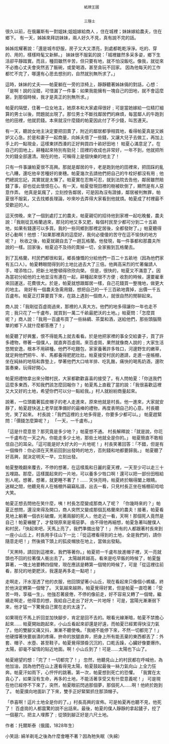 
    	
									   
									   紙牌王國
									   
									   
									   三隱士
									   
									








很久以前，在俄羅斯有一對姐妹;姐姐嫁給商人 ，住在城裡；妹妹嫁給農夫，住在鄉下。 有一天，姊姊來拜訪妹妹，兩人好久不見，真有說不完的話。 



  姊姊炫耀著說：「還是城市舒服，房子又大又漂亮，到處都乾乾淨淨。吃的、穿的、用的，樣樣時髦又新鮮。」 妹妹很不服氣的說：「城裡雖然多采多姿，鄉下生活卻平靜踏實。而且，種田雖然辛苦，但只要有地，就不怕沒飯吃。像我，就從來不必擔心丈夫會突然丟了飯碗，或愛喝酒，甚至貪玩不回家。 因為他每天的工作都忙不完了，哪還有心思去想別的，自然就別無所求了。」 



 這時，妹妹的丈夫——帕夏躺在一旁的涼椅上，靜靜聽著姊妹倆的對話，心想：「是啊！說的沒錯，可惜漏了一件事：如果我能擁有一塊自己的田地，就不會這麼窮，到那個時候，我才是真正的別無所求。」







帕夏的隔壁，住著一位女地主，她原本和大家處得很好﹔可是當她嫁給一位精打細算的男士以後，問題就出現了。那位男士不斷找鄰居們的麻煩，每當鄰人的牛跑到他的田裡，他就罰錢。本來就沒什麼錢的帕夏因此付了不少錢，叫苦連天。



有一天，聽說女地主決定要把田賣了，附近的鄰居都爭相買地，看得帕夏真是又嫉妒又心急。於是和妻子一起商量，向姊夫借了一些錢，又讓大兒子去做工，再加上手上的一點現金，這樣東拼西湊的正好夠買四十畝好田地！
帕夏心滿意足了。在自己的田地上，耕種起來特別有勁兒：田裡的收成也非常好，一年不到，他就把所欠的錢全部還清。現在的他，可稱得上是個快樂的地主了！



只有一件事讓帕夏很不高興。那就是鄰居的牛，老是跑到他的田裡來，把田踩的亂七八糟，還吃他辛苦種好的麥穗。帕夏幾次去請他們把自己的牛栓好都沒有用﹔他們總說忘記，其實就是太懶了。帕夏實在忍無可忍，就到法院去告他，鄰居雖然賠錢了事，卻也從此懷恨在心。有一天，帕夏發現田裡的樹被砍倒了，顯然是有人惡意作弄。
他真是氣瘋了，立刻控告鄰居，可是因為沒有證據，鄰居被判無罪，帕夏很不服氣，又去找鄉長理論，吵來吵去弄得大家看到他就煩。帕夏成了村裡最不受歡迎的人。



這天傍晚，來了一個到處打工的農夫，帕夏親切的招待他到家裡一起吃晚餐，農夫說：「我剛從瓦格蘭過來，那兒的地又多又肥，每個村民至少都可分到二十五畝地，如果有錢還可以多買。我的一些同鄉到那裡定居後，全都發財了。」帕夏聽得好心動啊！他想：「如果那裡真的這麼好，我何必傻傻的苦守在這不愉快的地方呢？」
秋收之後，帕夏就親自去了一趟瓦格蘭。他發現，每一件事都和那農夫所說的一樣。回家後，帕夏迫不及待的賣掉一切，全家搬到瓦格蘭去。



到了瓦格蘭，村民們都很和氣，鄉長慷慨的分給他們一百二十五畝地（因為他們家有五口人）。帕夏轉眼間得到的土地比過去大了三倍。他興高采烈的忙著僱請人手，增添牲口，把新土地整頓得欣欣向榮。
但是，很快的，帕夏又不滿意了。因為當初分給他的土地並沒有連在一起，耕種起來很不方便﹔收割的時候，還要雇車來回運送，花費很大。於是，帕夏就想跟鄰居一樣，自己花錢買一整塊地，做更大的地主。
剛好有一個農夫急需用錢，想把自己的一千三百畝地賣掉，出價一千五百盧布。帕夏正打算要買下來，在路上遇到一個商人，就很自然的閒聊起來。



商人說：「我剛從百虛崗過來，那裡的人真大方。他們的地多得讓你一年也走不完﹔我只花了一千盧布，就買到一萬二千畝最肥沃的土地。」帕夏問：「怎麼買呢？」商人說：「我用一百盧布買了一些絲綢、茶葉和酒，送給他們，那些頭腦簡單的鄉下人就什麼都答應了！」



帕夏聽了好興奮，恨不得能馬上就去看看。於是他把家裡的事全交給妻子，買了許多禮物，帶著一個僕人，就直奔百虛崗。來百虛崗，果然就像商人說的﹔大家生活悠閒安逸，根本不用耕種。他們不吃麵包，家家養著許多牲口，河邊野生的嫩草，就足夠他們把牛、羊、馬都養得肥肥壯壯。帕夏接受村民的邀請，走進一座帳棚，坐在純絲的地毯和靠墊上，學著他們大口啃羊排、吃乳酪，痛快的喝馬奶酒，還吹笛奏樂，玩得好開心。



帕夏把禮物拿出來分贈村民，大家都歡歡喜喜的接受了。有人問帕夏：「你送我們這麼多東西，不知我們該怎麼回報你？」帕夏馬上直截了當的說：「我很喜歡這裡又大又好的土地，希望你們可以分一點給我。」村人就紛紛商量起來。



說著，一位頭戴著狐皮帽子的老人走進來，原來他就是村長。他一進來，大家就安靜了，帕夏趕快送上老早就準備好的最棒的禮物，再度表明自己的心意。村長聽完，笑了起來。
村長說：「我們這裡的土地多得是，你要多少都可以。」
帕夏趕緊問：「價錢怎麼算呢？」
「一天，一千盧布。」



「這是什麼意思？那究竟是多少地？」帕夏想不通。
村長解釋說：「就是說，你花一千盧布在一天之內，你能走多少土地，那些土地就全是你的。」
帕夏簡直不敢相信自己的耳朵。「這可能是好大好大的一片地呢！」村長笑著回答：「不錯，但是有一個條件：你必須在天黑前回到出發時的地方，否則錢和地都要歸我。」
帕夏聽了好高興，就決定明天一早，立刻出發。



帕夏整晚翻來覆去，不停的想著，在這樣風和日麗的夏天裡，一天至少可以走三十五哩路。那麼，這樣圍起來的一片地，可以養多少牲口啊！還可以把一部份田租給別人呢。想著，想著，就更睡不著了！……
天快亮時，帕夏終於睏得闔上眼睛。迷糊之間，他聽見有人在帳棚外竊竊私語，出去一看，只見村長正坐在帳棚前哈哈大笑。



帕夏正想去問他在笑什麼，咦！村長怎麼變成那商人了呢？
「你幾時來的？」帕夏正想問，還沒來得及開口，商人突然又變成那個瓦格蘭來的農夫！接著，帕夏看見地上躺著一個衣衫破爛，光著兩腳的死人，他走近一看，天啊！那個死人竟然是自己！帕夏嚇醒了，才發現原來是場惡夢。
由不得他再細想，帕夏急著叫醒僕人和村民，「快起來吧，天馬上亮了，我們準備出發了！」
所有的人都跟著村長來到一座小山丘上，村長用手往山下一比：「從這裡看得到的土地，全是我們的，請你隨意走吧！」然後摘下頭上的狐皮帽放在地上，當做出發點。



「天黑時，請回到這裡來，我們等著你。」帕夏把一千盧布放進帽子裡，天一亮就頭也不回的拉著僕人衝出去了。
太陽越昇越高，看來是吃早飯的時候了，帕夏盤算著，一塊土地要轉四個彎，現在應該是轉第一個彎的時候了，可是「從這裡往前看，那兒的地更肥沃，我還是再多走一點吧！」



走啊走，汗水溼透了他的衣服，他回頭望著小山丘，現在看起來只像個小螞蟻，終於他決定轉第一個彎了。
天氣越來越熱，帕夏覺得好累，但是帕夏一直唸著：「受苦一時，享福一生」，他強忍著疲倦，不停的像前走，好不容易又轉了一個彎。繼續走啊走，他得意的想，我給自己走出了好大一片地呀！
可是，當陽光漸漸弱下來，他才猛一下驚覺自己實在走的太遠了。



如果現在不馬上折回並加快腳步，肯定是回不去的。眼看光線漸暗，帕夏不禁擔心起來……
帕夏開始跑起來，小山丘看起來卻還是好遠，而帕夏已經累得快沒力氣了。他的雙腳又痛又抖，漸漸不聽使喚。「我絕不能停下來，不然一切都完了！」他硬撐著快要崩潰的疼痛，拚命的放腿直奔，把身上所有能丟棄的東西都丟了：外套、帽子、水壺、甚至鞋子。帕夏覺得頭昏沉沉的，口乾舌躁，心臟好像要爆炸。太陽，卻毫不留情的貼近地面。啊！小山丘到了！可是……太陽也下山了。



帕夏絕望的想：「完了！一切都完了！」
忽然，他聽見山上的村民都在呼喊他，為他加油，因為他們在山上還看得見太陽，帕夏鼓起最後一絲力氣向山 上全力狂奔。帕夏汗如雨下，心怦怦的跳著。第一次，帕夏想到死亡的恐懼。
「我實在太貪心了，如果沒有生命，再多的土地，不能活著享受又有什麼意義呢！」
可是現在他已經停不下來了，突然，帕夏眼前閃過那個夢，那個死人……啊！他終於跑到了。
帕夏撲向地面趴了下來，雙手正好緊緊抓住那頂帽子。



「恭喜啊！這片土地全是你的了。」村長高興的宣佈。可是帕夏再也聽不見，他死了！
百虛崗的人都震驚的說不出話來。最後，帕夏的僕人靜靜的拿起鏟子，挖了一個墓穴，把主人埋葬了﹔從頭到腳正好是六尺土地。



  作者：托爾斯泰（俄國，1828年生） 



小笑話: 綿羊剃毛之後為什麼會睡不著？因為牠失眠（失綿） 













    